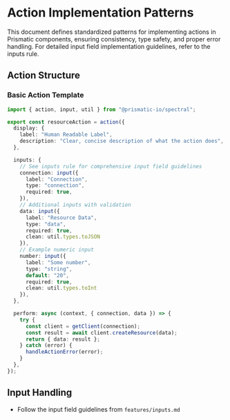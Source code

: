 # Action Implementation Patterns

This document defines standardized patterns for implementing actions in Prismatic components, ensuring consistency, type safety, and proper error handling. For detailed input field implementation guidelines, refer to the inputs rule.

## Action Structure

### Basic Action Template

```typescript
import { action, input, util } from "@prismatic-io/spectral";

export const resourceAction = action({
  display: {
    label: "Human Readable Label",
    description: "Clear, concise description of what the action does",
  },

  inputs: {
    // See inputs rule for comprehensive input field guidelines
    connection: input({
      label: "Connection",
      type: "connection",
      required: true,
    }),
    // Additional inputs with validation
    data: input({
      label: "Resource Data",
      type: "data",
      required: true,
      clean: util.types.toJSON
    }),
    // Example numeric input
    number: input({
      label: "Some number",
      type: "string",
      default: "20",
      required: true,
      clean: util.types.toInt
    }),
  },

  perform: async (context, { connection, data }) => {
    try {
      const client = getClient(connection);
      const result = await client.createResource(data);
      return { data: result };
    } catch (error) {
      handleActionError(error);
    }
  },
});
```

## Input Handling

- Follow the input field guidelines from `features/inputs.md`
